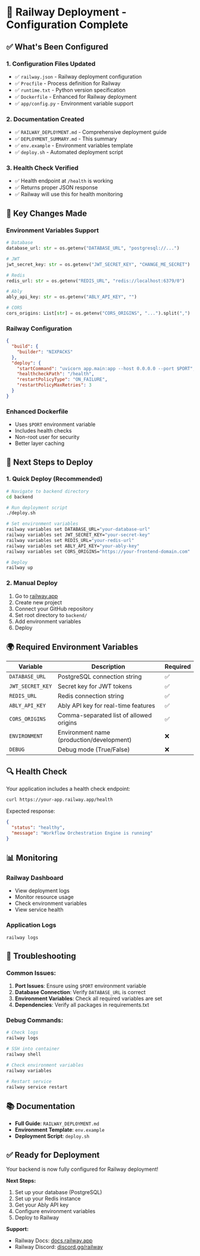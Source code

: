 # 🚀 Railway Deployment - Configuration Complete

## ✅ **What's Been Configured**

### **1. Configuration Files Updated**

- ✅ `railway.json` - Railway deployment configuration
- ✅ `Procfile` - Process definition for Railway
- ✅ `runtime.txt` - Python version specification
- ✅ `Dockerfile` - Enhanced for Railway deployment
- ✅ `app/config.py` - Environment variable support

### **2. Documentation Created**

- ✅ `RAILWAY_DEPLOYMENT.md` - Comprehensive deployment guide
- ✅ `DEPLOYMENT_SUMMARY.md` - This summary
- ✅ `env.example` - Environment variables template
- ✅ `deploy.sh` - Automated deployment script

### **3. Health Check Verified**

- ✅ Health endpoint at `/health` is working
- ✅ Returns proper JSON response
- ✅ Railway will use this for health monitoring

## 🔧 **Key Changes Made**

### **Environment Variables Support**

```python
# Database
database_url: str = os.getenv("DATABASE_URL", "postgresql://...")

# JWT
jwt_secret_key: str = os.getenv("JWT_SECRET_KEY", "CHANGE_ME_SECRET")

# Redis
redis_url: str = os.getenv("REDIS_URL", "redis://localhost:6379/0")

# Ably
ably_api_key: str = os.getenv("ABLY_API_KEY", "")

# CORS
cors_origins: List[str] = os.getenv("CORS_ORIGINS", "...").split(",")
```

### **Railway Configuration**

```json
{
  "build": {
    "builder": "NIXPACKS"
  },
  "deploy": {
    "startCommand": "uvicorn app.main:app --host 0.0.0.0 --port $PORT",
    "healthcheckPath": "/health",
    "restartPolicyType": "ON_FAILURE",
    "restartPolicyMaxRetries": 3
  }
}
```

### **Enhanced Dockerfile**

- Uses `$PORT` environment variable
- Includes health checks
- Non-root user for security
- Better layer caching

## 🚀 **Next Steps to Deploy**

### **1. Quick Deploy (Recommended)**

```bash
# Navigate to backend directory
cd backend

# Run deployment script
./deploy.sh

# Set environment variables
railway variables set DATABASE_URL="your-database-url"
railway variables set JWT_SECRET_KEY="your-secret-key"
railway variables set REDIS_URL="your-redis-url"
railway variables set ABLY_API_KEY="your-ably-key"
railway variables set CORS_ORIGINS="https://your-frontend-domain.com"

# Deploy
railway up
```

### **2. Manual Deploy**

1. Go to [railway.app](https://railway.app)
2. Create new project
3. Connect your GitHub repository
4. Set root directory to `backend/`
5. Add environment variables
6. Deploy

## 🌍 **Required Environment Variables**

| Variable         | Description                               | Required |
| ---------------- | ----------------------------------------- | -------- |
| `DATABASE_URL`   | PostgreSQL connection string              | ✅       |
| `JWT_SECRET_KEY` | Secret key for JWT tokens                 | ✅       |
| `REDIS_URL`      | Redis connection string                   | ✅       |
| `ABLY_API_KEY`   | Ably API key for real-time features       | ✅       |
| `CORS_ORIGINS`   | Comma-separated list of allowed origins   | ✅       |
| `ENVIRONMENT`    | Environment name (production/development) | ❌       |
| `DEBUG`          | Debug mode (True/False)                   | ❌       |

## 🔍 **Health Check**

Your application includes a health check endpoint:

```bash
curl https://your-app.railway.app/health
```

Expected response:

```json
{
  "status": "healthy",
  "message": "Workflow Orchestration Engine is running"
}
```

## 📊 **Monitoring**

### **Railway Dashboard**

- View deployment logs
- Monitor resource usage
- Check environment variables
- View service health

### **Application Logs**

```bash
railway logs
```

## 🔧 **Troubleshooting**

### **Common Issues:**

1. **Port Issues**: Ensure using `$PORT` environment variable
2. **Database Connection**: Verify `DATABASE_URL` is correct
3. **Environment Variables**: Check all required variables are set
4. **Dependencies**: Verify all packages in requirements.txt

### **Debug Commands:**

```bash
# Check logs
railway logs

# SSH into container
railway shell

# Check environment variables
railway variables

# Restart service
railway service restart
```

## 📚 **Documentation**

- **Full Guide**: `RAILWAY_DEPLOYMENT.md`
- **Environment Template**: `env.example`
- **Deployment Script**: `deploy.sh`

## ✅ **Ready for Deployment**

Your backend is now fully configured for Railway deployment!

**Next Steps:**

1. Set up your database (PostgreSQL)
2. Set up your Redis instance
3. Get your Ably API key
4. Configure environment variables
5. Deploy to Railway

**Support:**

- Railway Docs: [docs.railway.app](https://docs.railway.app)
- Railway Discord: [discord.gg/railway](https://discord.gg/railway)
